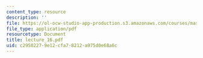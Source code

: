 ```yaml
---
content_type: resource
description: ''
file: https://ol-ocw-studio-app-production.s3.amazonaws.com/courses/mas-865j-quantum-information-science-spring-2006/c29502279e12cfa78212a975d0e68a6c_lecture_16.pdf
file_type: application/pdf
resourcetype: Document
title: lecture_16.pdf
uid: c2950227-9e12-cfa7-8212-a975d0e68a6c
---
```


